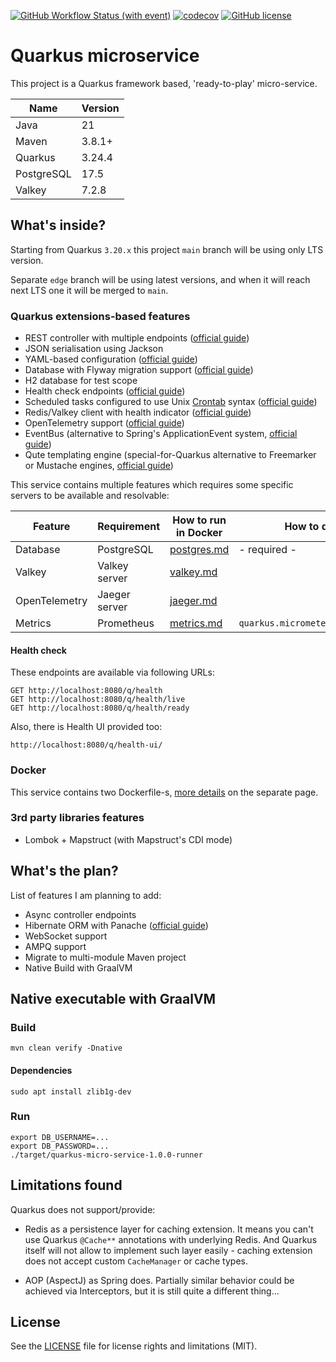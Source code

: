 [![GitHub Workflow Status (with event)](https://img.shields.io/github/actions/workflow/status/starichkov/quarkus-micro-service/maven.yml?style=for-the-badge)](https://github.com/starichkov/quarkus-micro-service/actions/workflows/maven.yml)
[![codecov](https://img.shields.io/codecov/c/github/starichkov/quarkus-micro-service?style=for-the-badge)](https://codecov.io/gh/starichkov/quarkus-micro-service)
[![GitHub license](https://img.shields.io/github/license/starichkov/quarkus-micro-service?style=for-the-badge)](https://github.com/starichkov/quarkus-micro-service/blob/main/LICENSE.md)

Quarkus microservice
=
This project is a Quarkus framework based, 'ready-to-play' micro-service.

| Name       | Version |
|------------|---------|
| Java       | 21      |
| Maven      | 3.8.1+  |
| Quarkus    | 3.24.4  |
| PostgreSQL | 17.5    |
| Valkey     | 7.2.8   |

## What's inside?

Starting from Quarkus `3.20.x` this project `main` branch will be using only LTS version.

Separate `edge` branch will be using latest versions, and when it will reach next LTS one it will be merged to `main`.

### Quarkus extensions-based features

- REST controller with multiple endpoints ([official guide](https://quarkus.io/guides/rest-json))
- JSON serialisation using Jackson
- YAML-based configuration ([official guide](https://quarkus.io/guides/config-yaml))
- Database with Flyway migration support ([official guide](https://quarkus.io/guides/flyway))
- H2 database for test scope
- Health check endpoints ([official guide](https://quarkus.io/guides/smallrye-health))
- Scheduled tasks configured to use Unix [Crontab](https://crontab.guru/) syntax ([official guide](https://quarkus.io/guides/scheduler-reference))
- Redis/Valkey client with health indicator ([official guide](https://quarkus.io/guides/redis))
- OpenTelemetry support ([official guide](https://quarkus.io/guides/opentelemetry))
- EventBus (alternative to Spring's ApplicationEvent system, [official guide](https://quarkus.io/guides/reactive-event-bus))
- Qute templating engine (special-for-Quarkus alternative to Freemarker or Mustache engines, [official guide](https://quarkus.io/guides/qute-reference))

This service contains multiple features which requires some specific servers to be available and resolvable:

| Feature       | Requirement   | How to run in Docker                       | How to disable                     |
|---------------|---------------|--------------------------------------------|------------------------------------|
| Database      | PostgreSQL    | [postgres.md](/documentation/postgres.md)  | - required -                       |
| Valkey        | Valkey server | [valkey.md](/documentation/valkey.md)      |                                    |
| OpenTelemetry | Jaeger server | [jaeger.md](/documentation/jaeger.md)      |                                    |
| Metrics       | Prometheus    | [metrics.md](/documentation/prometheus.md) | `quarkus.micrometer.enabled=false` |

#### Health check

These endpoints are available via following URLs:

```
GET http://localhost:8080/q/health
GET http://localhost:8080/q/health/live
GET http://localhost:8080/q/health/ready
```

Also, there is Health UI provided too:

```
http://localhost:8080/q/health-ui/
```

### Docker

This service contains two Dockerfile-s, [more details](/documentation/docker.md) on the separate page.

### 3rd party libraries features

- Lombok + Mapstruct (with Mapstruct's CDI mode)

## What's the plan?

List of features I am planning to add:

- Async controller endpoints
- Hibernate ORM with Panache ([official guide](https://quarkus.io/guides/hibernate-orm-panache))
- WebSocket support
- AMPQ support
- Migrate to multi-module Maven project
- Native Build with GraalVM

## Native executable with GraalVM

### Build

```shell
mvn clean verify -Dnative
```

#### Dependencies

```shell
sudo apt install zlib1g-dev
```

### Run

```shell
export DB_USERNAME=...
export DB_PASSWORD=...
./target/quarkus-micro-service-1.0.0-runner
```

## Limitations found

Quarkus does not support/provide:

- Redis as a persistence layer for caching extension. It means you can't use Quarkus `@Cache**` annotations with underlying Redis.
  And Quarkus itself will not allow to implement such layer easily - caching extension does not accept custom `CacheManager` or cache types.

- AOP (AspectJ) as Spring does. Partially similar behavior could be achieved via Interceptors, but it is still quite a different thing...

## License

See the [LICENSE](LICENSE.md) file for license rights and limitations (MIT).
